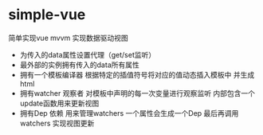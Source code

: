 # simple-vue
简单实现vue mvvm 实现数据驱动视图
  - 为传入的data属性设置代理（get/set监听）
  - 最外部的实例拥有传入的data所有属性
  - 拥有一个模板编译器 根据特定的插值符号将对应的值动态插入模板中 并生成html
  - 拥有watcher 观察者 对模板中声明的每一次变量进行观察监听 内部包含一个update函数用来更新视图
  - 拥有Dep 依赖 用来管理watchers 一个属性会生成一个Dep 最后再调用watchers 实现视图更新
